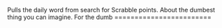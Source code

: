Pulls the daily word from search for Scrabble points. About the dumbest thing you can imagine. For the dumb  ========================
